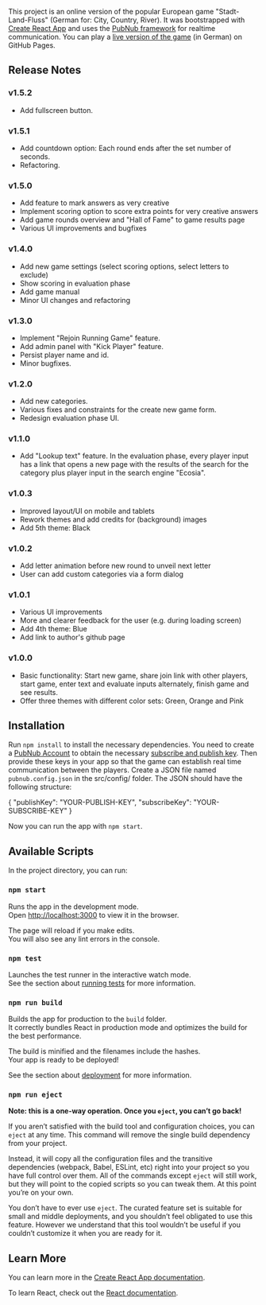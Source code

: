 This project is an online version of the popular European game "Stadt-Land-Fluss" (German for: City, Country, River). It was bootstrapped with [Create React App](https://github.com/facebook/create-react-app) and uses the [PubNub framework](https://www.pubnub.com/) for realtime communication. You can play a [live version of the game](https://alexlehner86.github.io/stadt-land-fluss/#/) (in German) on GitHub Pages.

## Release Notes

### v1.5.2

- Add fullscreen button.

### v1.5.1

- Add countdown option: Each round ends after the set number of seconds.
- Refactoring.

### v1.5.0

- Add feature to mark answers as very creative
- Implement scoring option to score extra points for very creative answers
- Add game rounds overview and "Hall of Fame" to game results page
- Various UI improvements and bugfixes

### v1.4.0

- Add new game settings (select scoring options, select letters to exclude)
- Show scoring in evaluation phase
- Add game manual
- Minor UI changes and refactoring

### v1.3.0

- Implement "Rejoin Running Game" feature.
- Add admin panel with "Kick Player" feature.
- Persist player name and id.
- Minor bugfixes.

### v1.2.0

- Add new categories.
- Various fixes and constraints for the create new game form.
- Redesign evaluation phase UI.

### v1.1.0

- Add "Lookup text" feature. In the evaluation phase, every player input has a link that opens a new page with the results of the search for the category plus player input in the search engine "Ecosia".

### v1.0.3

- Improved layout/UI on mobile and tablets
- Rework themes and add credits for (background) images
- Add 5th theme: Black

### v1.0.2

- Add letter animation before new round to unveil next letter
- User can add custom categories via a form dialog

### v1.0.1

- Various UI improvements
- More and clearer feedback for the user (e.g. during loading screen)
- Add 4th theme: Blue
- Add link to author's github page

### v1.0.0

- Basic functionality: Start new game, share join link with other players, start game, enter text and evaluate inputs alternately, finish game and see results.
- Offer three themes with different color sets: Green, Orange and Pink  

## Installation

Run `npm install` to install the necessary dependencies. You need to create a [PubNub Account](https://www.pubnub.com/) to obtain the necessary [subscribe and publish key](https://www.pubnub.com/developers/tech/admin-dashboard/keys-object/). Then provide these keys in your app so that the game can establish real time communication between the players. Create a JSON file named `pubnub.config.json` in the src/config/ folder. The JSON should have the following structure:

{
    "publishKey": "YOUR-PUBLISH-KEY",
    "subscribeKey": "YOUR-SUBSCRIBE-KEY"
}

Now you can run the app with `npm start`.

## Available Scripts

In the project directory, you can run:

### `npm start`

Runs the app in the development mode.<br />
Open [http://localhost:3000](http://localhost:3000) to view it in the browser.

The page will reload if you make edits.<br />
You will also see any lint errors in the console.

### `npm test`

Launches the test runner in the interactive watch mode.<br />
See the section about [running tests](https://facebook.github.io/create-react-app/docs/running-tests) for more information.

### `npm run build`

Builds the app for production to the `build` folder.<br />
It correctly bundles React in production mode and optimizes the build for the best performance.

The build is minified and the filenames include the hashes.<br />
Your app is ready to be deployed!

See the section about [deployment](https://facebook.github.io/create-react-app/docs/deployment) for more information.

### `npm run eject`

**Note: this is a one-way operation. Once you `eject`, you can’t go back!**

If you aren’t satisfied with the build tool and configuration choices, you can `eject` at any time. This command will remove the single build dependency from your project.

Instead, it will copy all the configuration files and the transitive dependencies (webpack, Babel, ESLint, etc) right into your project so you have full control over them. All of the commands except `eject` will still work, but they will point to the copied scripts so you can tweak them. At this point you’re on your own.

You don’t have to ever use `eject`. The curated feature set is suitable for small and middle deployments, and you shouldn’t feel obligated to use this feature. However we understand that this tool wouldn’t be useful if you couldn’t customize it when you are ready for it.

## Learn More

You can learn more in the [Create React App documentation](https://facebook.github.io/create-react-app/docs/getting-started).

To learn React, check out the [React documentation](https://reactjs.org/).

